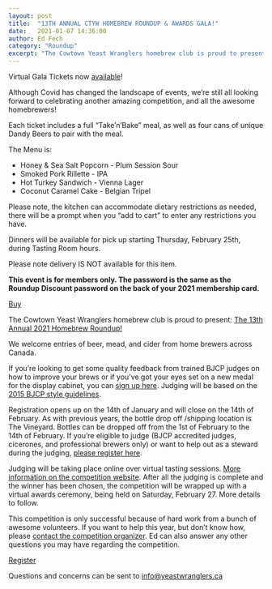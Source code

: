 ```yaml
---
layout: post
title:  "13TH ANNUAL CTYW HOMEBREW ROUNDUP & AWARDS GALA!"
date:   2021-01-07 14:36:00
author: Ed Fech
category: "Roundup"
excerpt: "The Cowtown Yeast Wranglers homebrew club is proud to present: The 13th Annual 2021 Homebrew Roundup!"
---
```


Virtual Gala Tickets now <a href='http://thedandybrewingcompany.com/yeastwranglersgala2021' target='_blank'>available</a>!

Although Covid has changed the landscape of events, we’re still all looking forward to celebrating another amazing competition, and all the awesome homebrewers!

Each ticket includes a full “Take’n’Bake” meal, as well as four cans of unique Dandy Beers to pair with the meal. 

The Menu is:

- Honey & Sea Salt Popcorn - Plum Session Sour
- Smoked Pork Rillette - IPA 
- Hot Turkey Sandwich - Vienna Lager
- Coconut Caramel Cake - Belgian Tripel

Please note, the kitchen can accommodate dietary restrictions as needed, there will be a prompt when you “add to cart” to enter any restrictions you have. 

Dinners will be available for pick up starting Thursday, February 25th, during Tasting Room hours. 

Please note delivery IS NOT available for this item.

**This event is for members only.  The password is the same as the Roundup Discount password on the back of your 2021 membership card.**

<a class='button' href='http://thedandybrewingcompany.com/yeastwranglersgala2021' target='_blank'>Buy</a>

The Cowtown Yeast Wranglers homebrew club is proud to present: <a href='http://yeastwranglers.brewcompetition.com/' target='_blank'>The 13th Annual 2021 Homebrew Roundup!</a>

We welcome entries of beer, mead, and cider from home brewers across Canada.

If you’re looking to get some quality feedback from trained BJCP judges on how to improve your brews or if you’ve got your eyes set on a new medal for the display cabinet, you can <a href='http://yeastwranglers.brewcompetition.com/' target='_blank'>sign up here</a>. Judging will be based on the <a href='https://www.bjcp.org/stylecenter.php'>2015 BJCP style guidelines</a>.

Registration opens up on the 14th of January and will close on the 14th of February. As with previous years, the bottle drop off /shipping location is The Vineyard. Bottles can be dropped off from the 1st of February to the 14th of February. If you’re eligible to judge (BJCP accredited judges, cicerones, and professional brewers only) or want to help out as a steward during the judging, [please register here](https://yeastwranglers.brewcompetition.com/index.php?section=volunteers).

Judging will be taking place online over virtual tasting sessions. [More information on the competition website](http://yeastwranglers.brewcompetition.com/). After all the judging is complete and the winner has been chosen, the competition will be wrapped up with a virtual awards ceremony, being held on Saturday, February 27. More details to follow.

This competition is only successful because of hard work from a bunch of awesome volunteers. If you want to help this year, but don’t know how, please <a href='mailto:ed@yeastwranglers.ca'>contact the competition organizer</a>. Ed can also answer any other questions you may have regarding the competition.

<a class='button' href='http://yeastwranglers.brewcompetition.com/' target='_blank'>Register</a>

Questions and concerns can be sent to info@yeastwranglers.ca